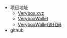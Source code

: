 
* 项目地址
  * [Verybox.xyz](https://www.Verybox.xyz)
  * [VeryboxWallet](https://VeryboxWallet.github.io)
  * [VeryboxWallet源代码](https://github.com/PRChain/veryboxwallet)
* github  